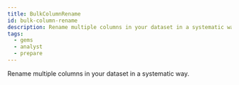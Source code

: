 ```yaml
---
title: BulkColumnRename
id: bulk-column-rename
description: Rename multiple columns in your dataset in a systematic way
tags:
  - gems
  - analyst
  - prepare
---
```


Rename multiple columns in your dataset in a systematic way.
